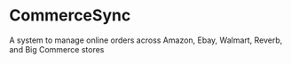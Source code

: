# CommerceSync
A system to manage online orders across Amazon, Ebay, Walmart, Reverb, and Big Commerce stores
